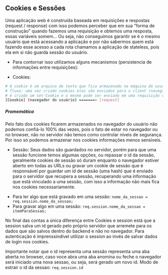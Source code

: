 ## Cookies e Sessões

Uma aplicação web é construída baseada em requisições e respostas (request / response) com isso podemos perceber
que em sua "forma de construção" quando fazemos uma requisição e obtemos uma resposta, essas variáveis somem...
Ou seja, não conseguimos garantir se é o mesmo usuário que está acessando a aplicação e por não sabermos quem está
fazendo esse acesso a cada rota chamamos a aplicação de stateless, pois ela em si não guarda sessão do usuário.

- Para contornar isso utilizamos alguns mecanismos (persistencia de informações entre requisições):
* Cookies:
```sh
# O cookie é um arquivo de texto que fica armazenado na máquina do usuário
# fluxo: uma vez criado cookies eles são enviados para o client (navegador / browser) 
# é criado um set-Cookie e o mesmo pode ser enviado em uma requisição via headers
[Coookie] (navegador do usuário) =======> [request]
```
<h5>Promemática</h5>
Pelo fato dos cookies ficarem armazenados no navegador do usuário não podemos confiá-lo 100% das vezes, pois o fato
de estar no navegador ou no browser, não no servidor não temos como controlar níveis de segurança. Por isso só podemos
armazenar nos cookies informações menos sensíveis.
</hr>

* Sessão:
Seus dados são guardados no servidor, porém para que uma sessão funcione temos algumas opções, ou repassar o id da sessão, 
geralmente cookies de sessão só duram enquanto o navegador estiver aberto em todas as URLs ou gravar um cookie de sessão 
que é responsável por guardar um id de sessão (uma hash) que é enviado para o servidor que recupera a sessão, recuperando 
uma informação que está vinculado a uma sessão, com isso a informação não mais fica nos cookies necessariamente.

- Para ler algo que está gravado em uma sessão:
<code>nome_da_sessao = req.session.nome_da_sessao;</code>
- Para gravar algo em uma sessão:
<code>req.session.nome_da_sessao = itemParaSessao;</code>

No final das contas a única diferença entre Cookies e session está que a session salva um id gerado pelo próprio servidor que 
arremete para os dados que são salvos dentro do backend e não no navegador. Para autenticação é imprenssindível utilizar o session
ao invés de salvar dados de login nos cookies.

Importante notar que o id representa uma sessão representa uma aba aberta no browser, caso voce abra uma aba anomina ou feche o navegador 
será iniciado uma nova sessao, ou seja, será gerado um novo id.
Modo de estrair o id da sessao:
<code>req.session.id</code>

